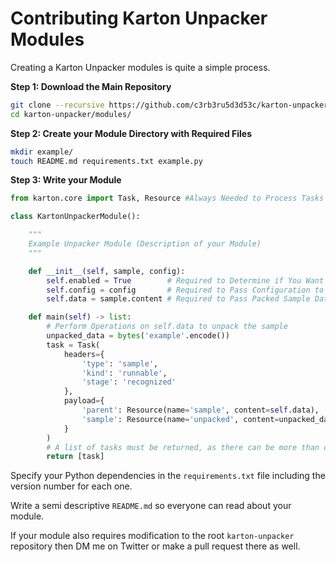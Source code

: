 # Contributing Karton Unpacker Modules

Creating a Karton Unpacker modules is quite a simple process.

**Step 1: Download the Main Repository**
```bash
git clone --recursive https://github.com/c3rb3ru5d3d53c/karton-unpacker.git
cd karton-unpacker/modules/
```

**Step 2: Create your Module Directory with Required Files**
```bash
mkdir example/
touch README.md requirements.txt example.py
```

**Step 3: Write your Module**
```python
from karton.core import Task, Resource #Always Needed to Process Tasks

class KartonUnpackerModule():

    """
    Example Unpacker Module (Description of your Module)
    """

    def __init__(self, sample, config):
        self.enabled = True        # Required to Determine if You Want to Run your Module
        self.config = config       # Required to Pass Configuration to Other Functions rootfs etc.
        self.data = sample.content # Required to Pass Packed Sample Data to Other Functions

    def main(self) -> list:
        # Perform Operations on self.data to unpack the sample
        unpacked_data = bytes('example'.encode())
        task = Task(
            headers={
                'type': 'sample',
                'kind': 'runnable',
                'stage': 'recognized'
            },
            payload={
                'parent': Resource(name='sample', content=self.data),      # Set Parent Data (Packed Sample)
                'sample': Resource(name='unpacked', content=unpacked_data) # Set Child Data (Unpacked Sample)
            }
        )
        # A list of tasks must be returned, as there can be more than one unpacked child
        return [task]
```
Specify your Python dependencies in the `requirements.txt` file including the version number for each one.

Write a semi descriptive `README.md` so everyone can read about your module.

If your module also requires modification to the root `karton-unpacker` repository then DM me on Twitter or make a pull request there as well.
